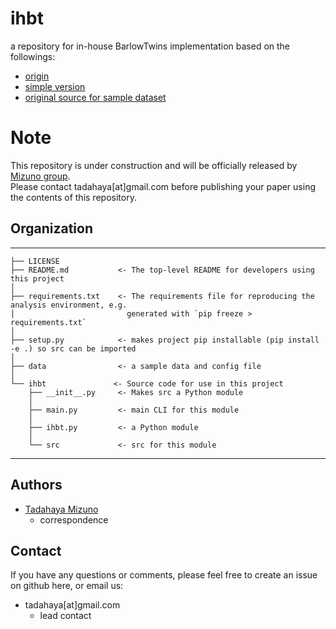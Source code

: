 # ihbt
a repository for in-house BarlowTwins implementation based on the followings:  
- [origin](https://github.com/facebookresearch/barlowtwins)  
- [simple version](https://github.com/MaxLikesMath/Barlow-Twins-Pytorch/tree/main)  
- [original source for sample dataset](https://pytorch.org/tutorials/beginner/data_loading_tutorial.html?highlight=dataloader)  

# Note
This repository is under construction and will be officially released by [Mizuno group](https://github.com/mizuno-group).  
Please contact tadahaya[at]gmail.com before publishing your paper using the contents of this repository.  

## Organization
------------  

    ├── LICENSE  
    ├── README.md           <- The top-level README for developers using this project  
    │  
    ├── requirements.txt    <- The requirements file for reproducing the analysis environment, e.g.  
    │                         generated with `pip freeze > requirements.txt`  
    │  
    ├── setup.py            <- makes project pip installable (pip install -e .) so src can be imported  
    │  
    ├── data                <- a sample data and config file  
    │  
    └── ihbt               <- Source code for use in this project  
        ├── __init__.py     <- Makes src a Python module  
        │  
        ├── main.py         <- main CLI for this module  
        │  
        ├── ihbt.py         <- a Python module  
        │  
        └── src             <- src for this module  

------------

## Authors
- [Tadahaya Mizuno](https://github.com/tadahayamiz)  
    - correspondence  

## Contact
If you have any questions or comments, please feel free to create an issue on github here, or email us:  
- tadahaya[at]gmail.com  
    - lead contact  